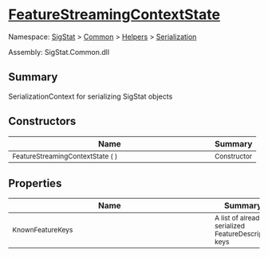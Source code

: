 # [FeatureStreamingContextState](./FeatureStreamingContextState.md)

Namespace: [SigStat]() > [Common](./../../README.md) > [Helpers](./../README.md) > [Serialization](./README.md)

Assembly: SigStat.Common.dll

## Summary
SerializationContext for serializing SigStat objects

## Constructors

| Name | Summary | 
| --- | --- | 
| <div style ="width:390px"><sub>FeatureStreamingContextState (  )</sub></div>| <sub>Constructor</sub></div>| <br>


## Properties

| Name | Summary | 
| --- | --- | 
| <div style ="width:390px"><sub>KnownFeatureKeys</sub></div>| <sub>A list of already serialized FeatureDescriptor keys</sub></div>| <br>


